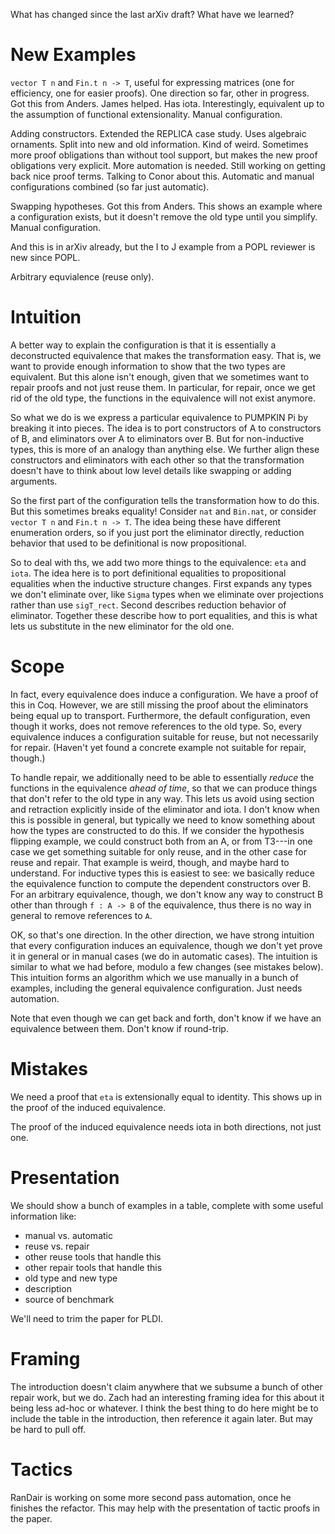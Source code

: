 What has changed since the last arXiv draft? What have we learned?

# New Examples

`vector T n` and `Fin.t n -> T`, useful for expressing matrices (one for efficiency, one for easier proofs).
One direction so far, other in progress.
Got this from Anders.
James helped.
Has iota.
Interestingly, equivalent up to the assumption of functional extensionality.
Manual configuration.

Adding constructors.
Extended the REPLICA case study.
Uses algebraic ornaments.
Split into new and old information.
Kind of weird.
Sometimes more proof obligations than without tool support, but makes the new proof obligations very explicit.
More automation is needed.
Still working on getting back nice proof terms.
Talking to Conor about this.
Automatic and manual configurations combined (so far just automatic).

Swapping hypotheses.
Got this from Anders.
This shows an example where a configuration exists, but it doesn't remove the old type until you simplify.
Manual configuration.

And this is in arXiv already, but the I to J example from a POPL reviewer is new since POPL.

Arbitrary equvialence (reuse only).

# Intuition

A better way to explain the configuration is that it is essentially a deconstructed equivalence that makes the transformation easy.
That is, we want to provide enough information to show that the two types are equivalent.
But this alone isn't enough, given that we sometimes want to repair proofs and not just reuse them.
In particular, for repair, once we get rid of the old type, the functions in the equivalence will not exist anymore.

So what we do is we express a particular equivalence to PUMPKIN Pi by breaking it into pieces.
The idea is to port constructors of A to constructors of B, and eliminators over A to eliminators over B.
But for non-inductive types, this is more of an analogy than anything else.
We further align these constructors and eliminators with each other so that the transformation doesn't have to think about
low level details like swapping or adding arguments.

So the first part of the configuration tells the transformation how to do this.
But this sometimes breaks equality!
Consider `nat` and `Bin.nat`, or consider `vector T n` and `Fin.t n -> T`.
The idea being these have different enumeration orders, so if you just port the eliminator directly,
reduction behavior that used to be definitional is now propositional.

So to deal with ths, we add two more things to the equivalence: `eta` and `iota`.
The idea here is to port definitional equalities to propositional equalities when the inductive structure changes.
First expands any types we don't eliminate over, like `Sigma` types when we eliminate over projections rather than use `sigT_rect`.
Second describes reduction behavior of eliminator.
Together these describe how to port equalities, and this is what lets us substitute in the new eliminator for the old one.

# Scope

In fact, every equivalence does induce a configuration.
We have a proof of this in Coq.
However, we are still missing the proof about the eliminators being equal up to transport.
Furthermore, the default configuration, even though it works, does not remove references to the old type.
So, every equivalence induces a configuration suitable for reuse, but not necessarily for repair.
(Haven't yet found a concrete example not suitable for repair, though.)

To handle repair, we additionally need to be able to essentially _reduce_ the functions in the equivalence _ahead of time_,
so that we can produce things that don't refer to the old type in any way.
This lets us avoid using section and retraction explicitly inside of the eliminator and iota.
I don't know when this is possible in general, but typically we need to know something about how the types are constructed to do this.
If we consider the hypothesis flipping example, we could construct both from an A, or from T3---in one case we get
something suitable for only reuse, and in the other case for reuse and repair.
That example is weird, though, and maybe hard to understand.
For inductive types this is easiest to see: we basically reduce the equivalence function to compute the dependent constructors over B.
For an arbitrary equivalence, though, we don't know any way to construct B other than through `f : A -> B` of the equivalence,
thus there is no way in general to remove references to `A`.

OK, so that's one direction.
In the other direction, we have strong intuition that every configuration induces an equivalence, though we don't yet
prove it in general or in manual cases (we do in automatic cases).
The intuition is similar to what we had before, modulo a few changes (see mistakes below).
This intuition forms an algorithm which we use manually in a bunch of examples, including the general equivalence configuration.
Just needs automation.

Note that even though we can get back and forth, don't know if we have an equivalence between them.
Don't know if round-trip.

# Mistakes

We need a proof that `eta` is extensionally equal to identity.
This shows up in the proof of the induced equivalence.

The proof of the induced equivalence needs iota in both directions, not just one.

# Presentation

We should show a bunch of examples in a table, complete with some useful information like:
* manual vs. automatic
* reuse vs. repair
* other reuse tools that handle this
* other repair tools that handle this
* old type and new type
* description
* source of benchmark

We'll need to trim the paper for PLDI.

# Framing

The introduction doesn't claim anywhere that we subsume a bunch of other repair work, but we do.
Zach had an interesting framing idea for this about it being less ad-hoc or whatever.
I think the best thing to do here might be to include the table in the introduction, then reference it again later.
But may be hard to pull off.

# Tactics

RanDair is working on some more second pass automation, once he finishes the refactor.
This may help with the presentation of tactic proofs in the paper.




